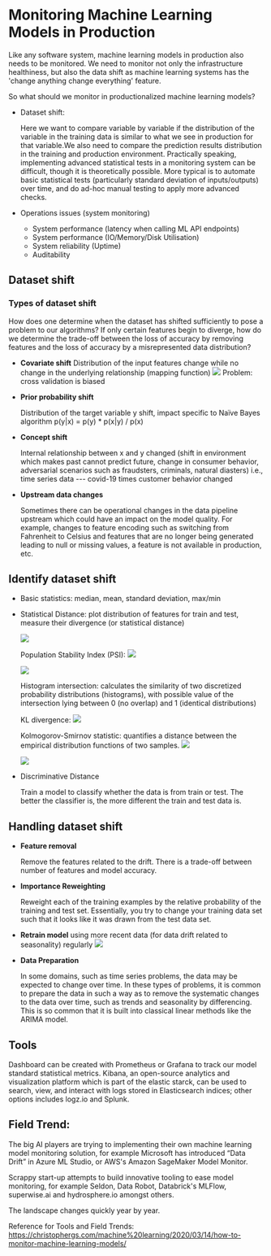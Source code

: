 # Monitoring Machine Learning Models in Production
Like any software system, machine learning models in production also needs to be monitored. We need to monitor not only the infrastructure healthiness, but also the data shift as machine learning systems has the 'change anything change everything' feature. 

So what should we monitor in productionalized machine learning models?
- Dataset shift:

    Here we want to compare variable by variable if the distribution of the variable in the training data is similar to what we see in production for that variable.We also need to compare the prediction results distribution in the training and production environment. Practically speaking, implementing advanced statistical tests in a monitoring system can be difficult, though it is theoretically possible. More typical is to automate basic statistical tests (particularly standard deviation of inputs/outputs) over time, and do ad-hoc manual testing to apply more advanced checks. 

- Operations issues (system monitoring)
    - System performance (latency when calling ML API endpoints)
    - System performance (IO/Memory/Disk Utilisation) 
    - System reliability (Uptime)
    - Auditability 

## Dataset shift

### Types of dataset shift
How does one determine when the dataset has shifted sufficiently to pose a problem to our algorithms? If only certain features begin to diverge, how do we determine the trade-off between the loss of accuracy by removing features and the loss of accuracy by a misrepresented data distribution?
- **Covariate shift**
    Distribution of the input features change while no change in the underlying relationship (mapping function)
	![](2020-09-16-11-56-26.png)
	Problem: cross validation is biased
	
- **Prior probability shift**
	
    Distribution of the target variable y shift, impact specific to Naïve Bayes algorithm p(y|x) = p(y) * p(x|y) / p(x)
- **Concept shift**

	Internal relationship between x and y changed (shift in environment which makes past cannot predict future, change in consumer behavior, adversarial scenarios such as fraudsters, criminals, natural diasters)
	i.e., time series data --- covid-19 times customer behavior changed
- **Upstream data changes** 

	Sometimes there can be operational changes in the data pipeline upstream which could have an impact on the model quality. For example, changes to feature encoding such as switching from Fahrenheit to Celsius and features that are no longer being generated leading to null or missing values, a feature is not available in production, etc.

## Identify dataset shift
- Basic statistics: median, mean, standard deviation, max/min
- Statistical Distance: plot distribution of features for train and test, measure their divergence (or statistical distance)
	
    ![](2020-09-16-11-57-24.png)

	Population Stability Index (PSI): 
	![](2020-09-16-11-57-39.png)
	
	![](2020-09-16-11-57-51.png)
	
	Histogram intersection: calculates the similarity of two discretized probability distributions (histograms), with possible value of the intersection lying between 0 (no overlap) and 1 (identical distributions)
	
	KL divergence: 
	![](2020-09-16-11-58-04.png)

    Kolmogorov-Smirnov statistic: quantifies a distance between the empirical distribution functions of two samples. 
	![](2020-09-16-11-58-12.png)

	![](2020-09-16-11-58-22.png)


- Discriminative Distance

	Train a model to classify whether the data is from train or test. The better the classifier is, the more different the train and test data is.

## Handling dataset shift
- **Feature removal**
    
    Remove the features related to the drift. There is a trade-off between number of features and model accuracy.

- **Importance Reweighting**
    
	Reweight each of the training examples by the relative probability of the training and test set.
	Essentially, you try to change your training data set such that it looks like it was drawn from the test data set.

- **Retrain model** using more recent data (for data drift related to seasonality) regularly
	![](2020-09-16-11-58-36.png)

- **Data Preparation**

    In some domains, such as time series problems, the data may be expected to change over time.
	In these types of problems, it is common to prepare the data in such a way as to remove the systematic changes to the data over time, such as trends and seasonality by differencing. This is so common that it is built into classical linear methods like the ARIMA model.

## Tools 
Dashboard can be created with Prometheus or Grafana to track our model standard statistical metrics.
Kibana, an open-source analytics and visualization platform which is part of the elastic starck, can be used to search, view, and interact with logs stored in Elasticsearch indices; other options includes logz.io and Splunk.

## Field Trend: 

The big AI players are trying to implementing their own machine learning model monitoring solution, for example Microsoft has introduced “Data Drift” in Azure ML Studio, or AWS's Amazon SageMaker Model Monitor.

Scrappy start-up attempts to build innovative tooling to ease model monitoring, for example Seldon, Data Robot, Databrick's MLFlow, superwise.ai and hydrosphere.io amongst others.

The landscape changes quickly year by year.

Reference for Tools and Field Trends: https://christophergs.com/machine%20learning/2020/03/14/how-to-monitor-machine-learning-models/